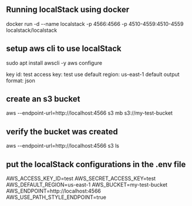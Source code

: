 ## Running localStack using docker

docker run -d --name localstack -p 4566:4566 -p 4510-4559:4510-4559 localstack/localstack

## setup aws cli to use localStack
sudo apt install awscli -y
aws configure

key id: test
access key: test
use default region: us-east-1
default output format: json

## create an s3 bucket
aws --endpoint-url=http://localhost:4566 s3 mb s3://my-test-bucket

## verify the bucket was created
aws --endpoint-url=http://localhost:4566 s3 ls

## put the localStack configurations in the .env file
AWS_ACCESS_KEY_ID=test
AWS_SECRET_ACCESS_KEY=test
AWS_DEFAULT_REGION=us-east-1
AWS_BUCKET=my-test-bucket
AWS_ENDPOINT=http://localhost:4566
AWS_USE_PATH_STYLE_ENDPOINT=true
